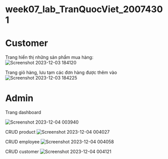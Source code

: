 # week07_lab_TranQuocViet_20074301
# Customer
Trang hiển thị những sản phẩm mua hàng:
![Screenshot 2023-12-03 184120](https://github.com/QViet1282/week07_lab_TranQuocViet_20074301/assets/82232120/2f726aa1-625d-46ba-9ec7-eae7aabeae10)

Trang giỏ hàng, lưu tạm các đơn hàng được thêm vào
![Screenshot 2023-12-03 184225](https://github.com/QViet1282/week07_lab_TranQuocViet_20074301/assets/82232120/4a5ec7a2-4c8f-4927-ae97-fe2e9ce2d1fa)

# Admin
Trang dashboard

![Screenshot 2023-12-04 003940](https://github.com/QViet1282/week07_lab_TranQuocViet_20074301/assets/82232120/67a4f1db-432a-4c9b-9e1a-b944424f6217)

CRUD product
![Screenshot 2023-12-04 004027](https://github.com/QViet1282/week07_lab_TranQuocViet_20074301/assets/82232120/0b97e36d-2b69-41e4-adbf-75021a3df100)

CRUD employee
![Screenshot 2023-12-04 004058](https://github.com/QViet1282/week07_lab_TranQuocViet_20074301/assets/82232120/419a0242-44ba-46c1-b353-56d401dadb82)

CRUD customer
![Screenshot 2023-12-04 004121](https://github.com/QViet1282/week07_lab_TranQuocViet_20074301/assets/82232120/eae7843c-a2b7-48ff-80d9-4ef3877eea1b)





